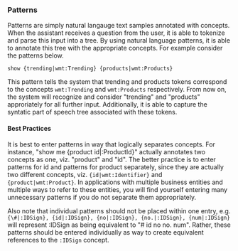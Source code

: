 ### Patterns

Patterns are simply natural langauge text samples annotated with concepts. When the assistant receives a question from the user, it is able to tokenize and parse this input into a tree. By using natural language patterns, it is able to annotate this tree with the appropriate concepts. For example consider the patterns below.

```
show {trending|wmt:Trending} {products|wmt:Products}
```

This pattern tells the system that trending and products tokens correspond to the concepts `wmt:Trending` and `wmt:Products` respectively. From now on, the system will recognize and consider "trending" and "products" approriately for all further input. Additionally, it is able to capture the syntatic part of speech tree associated with these tokens.

#### Best Practices

It is best to enter patterns in way that logically separates concepts. For instance, "show me {product id|:ProductId}" actually annotates two concepts as one, viz. "product" and "id". The better practice is to enter patterns for id and patterns for product separately, since they are actually two different concepts, viz. `{id|wmt:Identifier}` and `{product|wmt:Product}`. In applications with multiple business entities and multiple ways to refer to these entities, you will find yourself entering many unnecessary patterns if you do not separate them appropriately. 

Also note that individual patterns should not be placed within one entry, e.g. `{\#|:IDSign}, {id|:IDSign}, {no|:IDSign}, {no.|:IDSign}, {num|:IDSign}` will represent :IDSign as being equivalent to "# id no no. num". Rather, these patterns should be entered individually as way to create equivalent references to the `:IDSign` concept. 